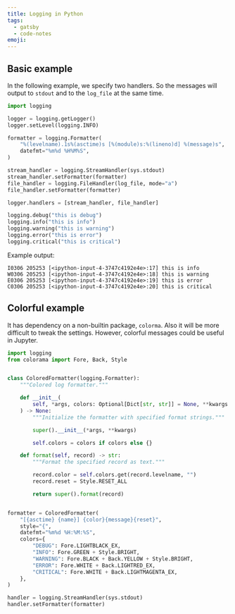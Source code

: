 ```yaml
---
title: Logging in Python
tags:
  - gatsby
  - code-notes
emoji:
---
```


## Basic example

In the following example, we specify two handlers. So the messages will output to `stdout` and to the `log_file` at the same time.

```python
import logging

logger = logging.getLogger()
logger.setLevel(logging.INFO)

formatter = logging.Formatter(
    "%(levelname).1s%(asctime)s [%(module)s:%(lineno)d] %(message)s",
    datefmt="%m%d %H%M%S",
)

stream_handler = logging.StreamHandler(sys.stdout)
stream_handler.setFormatter(formatter)
file_handler = logging.FileHandler(log_file, mode="a")
file_handler.setFormatter(formatter)

logger.handlers = [stream_handler, file_handler]

logging.debug("this is debug")
logging.info("this is info")
logging.warning("this is warning")
logging.error("this is error")
logging.critical("this is critical")
```

Example output:

```
I0306 205253 [<ipython-input-4-3747c4192e4e>:17] this is info
W0306 205253 [<ipython-input-4-3747c4192e4e>:18] this is warning
E0306 205253 [<ipython-input-4-3747c4192e4e>:19] this is error
C0306 205253 [<ipython-input-4-3747c4192e4e>:20] this is critical
```

## Colorful example

It has dependency on a non-builtin package, `colorma`. Also it will be more difficult to tweak the settings. However, colorful messages could be useful in Jupyter.

```python
import logging
from colorama import Fore, Back, Style


class ColoredFormatter(logging.Formatter):
    """Colored log formatter."""

    def __init__(
        self, *args, colors: Optional[Dict[str, str]] = None, **kwargs
    ) -> None:
        """Initialize the formatter with specified format strings."""

        super().__init__(*args, **kwargs)

        self.colors = colors if colors else {}

    def format(self, record) -> str:
        """Format the specified record as text."""

        record.color = self.colors.get(record.levelname, "")
        record.reset = Style.RESET_ALL

        return super().format(record)


formatter = ColoredFormatter(
    "[{asctime} {name}] {color}{message}{reset}",
    style="{",
    datefmt="%m%d %H:%M:%S",
    colors={
        "DEBUG": Fore.LIGHTBLACK_EX,
        "INFO": Fore.GREEN + Style.BRIGHT,
        "WARNING": Fore.BLACK + Back.YELLOW + Style.BRIGHT,
        "ERROR": Fore.WHITE + Back.LIGHTRED_EX,
        "CRITICAL": Fore.WHITE + Back.LIGHTMAGENTA_EX,
    },
)

handler = logging.StreamHandler(sys.stdout)
handler.setFormatter(formatter)
```

